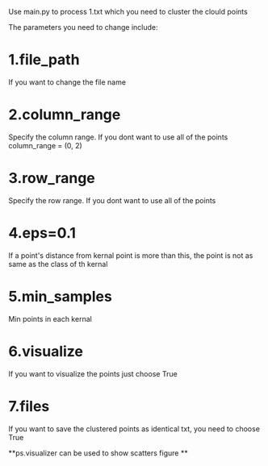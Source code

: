 Use main.py to process 1.txt which you need to cluster the clould points

The parameters you need to change include:

# 1.file_path 
If you want to change the file name 

# 2.column_range 
 Specify the column range. If you dont want to use all of the points 
column_range = (0, 2)

# 3.row_range 
 Specify the row range. If you dont want to use all of the points 

# 4.eps=0.1
 If a point's distance from kernal point is more than this, the point is not as same as the class of th kernal

# 5.min_samples
 Min points in each kernal

# 6.visualize
 If you want to visualize the points just choose True

# 7.files
 If you want to save the clustered points as identical txt, you need to choose True

 **ps.visualizer can be used to show scatters figure **
